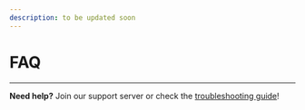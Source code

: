 ```yaml
---
description: to be updated soon
---
```


# FAQ



***

**Need help?** Join our support server or check the [troubleshooting guide](../support/troubleshooting.md)!
